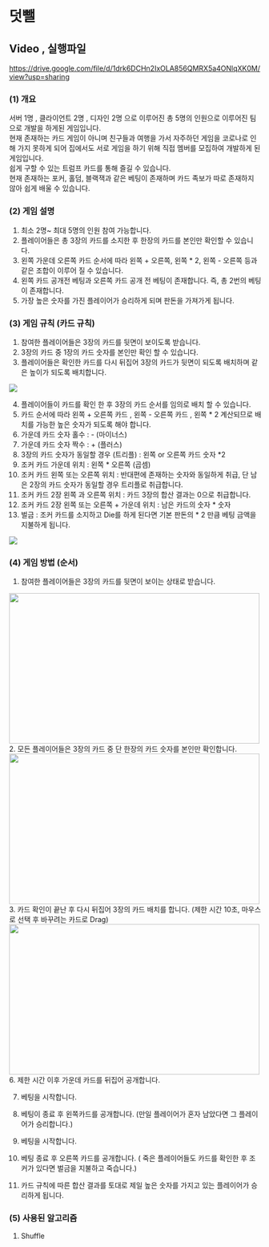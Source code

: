 # 덧뺄

## Video , 실행파일
https://drive.google.com/file/d/1drk6DCHn2IxOLA856QMRX5a4ONlqXK0M/view?usp=sharing  



### (1) 개요
서버 1명 , 클라이언트 2명 , 디자인 2명 으로 이루어진 총 5명의 인원으로 이루어진 팀으로 개발을 하게된 게임입니다.  
현재 존재하는 카드 게임이 아니며 친구들과 여행을 가서 자주하던 게임을 코로나로 인해 가지 못하게 되어 집에서도 서로 게임을 하기 위해 직접 멤버를 모집하여 개발하게 된 게임입니다.  
쉽게 구할 수 있는 트럼프 카드를 통해 즐길 수 있습니다.  
현재 존재하는 포커, 홀덤, 블랙잭과 같은 베팅이 존재하며 카드 족보가 따로 존재하지 않아 쉽게 배울 수 있습니다. 


### (2) 게임 설명
1. 최소 2명~ 최대 5명의 인원 참여 가능합니다.
2. 플레이어들은 총 3장의 카드를 소지한 후 한장의 카드를 본인만 확인할 수 있습니다.
3. 왼쪽 가운데 오른쪽 카드 순서에 따라 왼쪽 + 오른쪽, 왼쪽 * 2, 왼쪽 - 오른쪽 등과 같은 조합이 이루어 질 수 있습니다.
4. 왼쪽 카드 공개전 베팅과 오른쪽 카드 공개 전 베팅이 존재합니다. 즉, 총 2번의 베팅이 존재합니다.
5. 가장 높은 숫자를 가진 플레이어가 승리하게 되며 판돈을 가져가게 됩니다.


### (3) 게임 규칙 (카드 규칙)
1. 참여한 플레이어들은 3장의 카드를 뒷면이 보이도록 받습니다.  
2. 3장의 카드 중 1장의 카드 숫자를 본인만 확인 할 수 있습니다.  
3. 플레이어들은 확인한 카드를 다시 뒤집어 3장의 카드가 뒷면이 되도록 배치하며 같은 높이가 되도록 배치합니다.  
<img src="https://user-images.githubusercontent.com/49023743/124597181-1dbc2280-de9e-11eb-925a-f43f58f0d69f.PNG">   
  
4. 플레이어들이 카드를 확인 한 후 3장의 카드 순서를 임의로 배치 할 수 있습니다.  
5. 카드 순서에 따라 왼쪽 + 오른쪽 카드 , 왼쪽 - 오른쪽 카드 , 왼쪽 * 2 계산되므로 배치를 가능한 높은 숫자가 되도록 해야 합니다.  
6. 가운데 카드 숫자 홀수 : - (마이너스)  
7. 가운데 카드 숫자 짝수 : + (플러스)  
8. 3장의 카드 숫자가 동일할 경우 (트리플) : 왼쪽 or 오른쪽 카드 숫자 *2  
9. 조커 카드 가운데 위치 : 왼쪽 * 오른쪽 (곱셈)  
10. 조커 카드 왼쪽 또는 오른쪽 위치 : 반대편에 존재하는 숫자와 동일하게 취급, 단 남은 2장의 카드 숫자가 동일할 경우 트리플로 취급합니다.  
11. 조커 카드 2장 왼쪽 과 오른쪽 위치 : 카드 3장의 합산 결과는 0으로 취급합니다.  
12. 조커 카드 2장 왼쪽 또는 오른쪽 + 가운데 위치 : 남은 카드의 숫자 * 숫자  
13. 벌금 : 조커 카드를 소지하고 Die를 하게 된다면 기본 판돈의 * 2 만큼 베팅 금액을 지불하게 됩니다.  
<img src="https://user-images.githubusercontent.com/49023743/124744763-0d697d80-df5a-11eb-8475-0b65e7938122.PNG"> 


### (4) 게임 방법 (순서)
1. 참여한 플레이어들은 3장의 카드를 뒷면이 보이는 상태로 받습니다.
<img src="https://user-images.githubusercontent.com/49023743/124744825-1c503000-df5a-11eb-9a60-6a02722e3611.PNG" width = "500" height ="300">
2. 모든 플레이어들은 3장의 카드 중 단 한장의 카드 숫자를 본인만 확인합니다.
<img src="https://user-images.githubusercontent.com/49023743/124744964-3b4ec200-df5a-11eb-82f9-9ae58b491ded.PNG" width = "500" height ="300">
3. 카드 확인이 끝난 후 다시 뒤집어 3장의 카드 배치를 합니다. (제한 시간 10초, 마우스로 선택 후 바꾸려는 카드로 Drag)
<img src="https://user-images.githubusercontent.com/49023743/124746043-6980d180-df5b-11eb-8e86-5a5219c2a2a8.PNG" width = "500" height ="300">
6. 제한 시간 이후 가운데 카드를 뒤집어 공개합니다.

7. 베팅을 시작합니다.

8. 베팅이 종료 후 왼쪽카드를 공개합니다. (만일 플레이어가 혼자 남았다면 그 플레이어가 승리합니다.)


9. 베팅을 시작합니다.


10. 베팅 종료 후 오른쪽 카드를 공개합니다. ( 죽은 플레이어들도 카드를 확인한 후 조커가 있다면 벌금을 지불하고 죽습니다.)


11. 카드 규칙에 따른 합산 결과를 토대로 제일 높은 숫자를 가지고 있는 플레이어가 승리하게 됩니다.

### (5) 사용된 알고리즘
1. Shuffle
